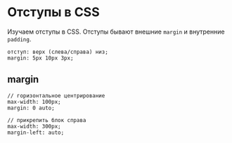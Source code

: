 # Отступы в CSS
Изучаем отступы в CSS. Отступы бывают внешние `margin` и внутренние `padding`.

    отступ: верх (слева/справа) низ;
    margin: 5px 10px 3px;

## margin
    
    // горизонтальное центрирование
    max-width: 100px;
    margin: 0 auto;

    // прикрепить блок справа
    max-width: 300px;
    margin-left: auto;
